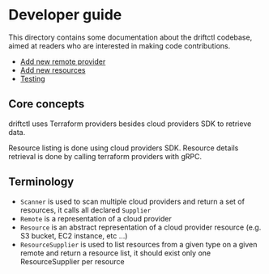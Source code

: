 # Developer guide

This directory contains some documentation about the driftctl codebase, aimed at readers who are interested in making code contributions.

- [Add new remote provider](new-remote-provider.md)
- [Add new resources](new-resource.md)
- [Testing](testing.md)

## Core concepts

driftctl uses Terraform providers besides cloud providers SDK to retrieve data.

Resource listing is done using cloud providers SDK. Resource details retrieval is done by calling terraform providers with gRPC.

## Terminology

- `Scanner` is used to scan multiple cloud providers and return a set of resources, it calls all declared `Supplier`
- `Remote` is a representation of a cloud provider
- `Resource` is an abstract representation of a cloud provider resource (e.g. S3 bucket, EC2 instance, etc ...)
- `ResourceSupplier` is used to list resources from a given type on a given remote and return a resource list, it should exist only one ResourceSupplier per resource
